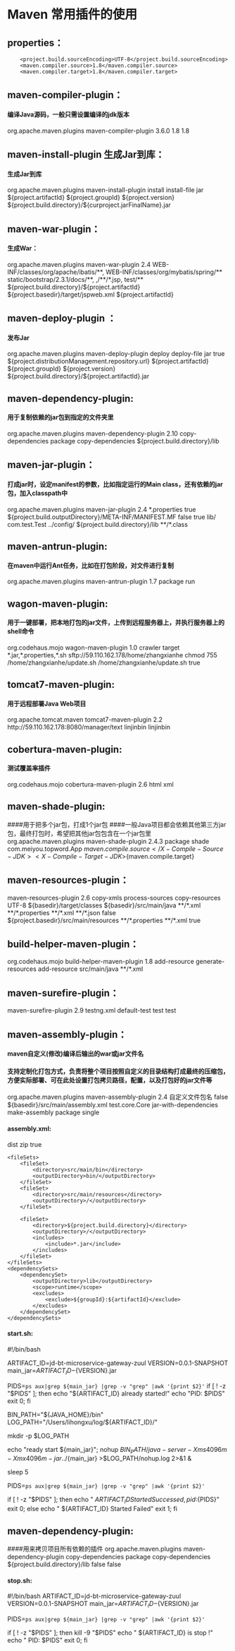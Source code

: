# Maven 常用插件的使用
## properties：
<!-- <properties> -->
        <project.build.sourceEncoding>UTF-8</project.build.sourceEncoding>
        <maven.compiler.source>1.8</maven.compiler.source>
        <maven.compiler.target>1.8</maven.compiler.target>
 </properties>

## maven-compiler-plugin：
#### 编译Java源码，一般只需设置编译的jdk版本
<plugin>
    <groupId>org.apache.maven.plugins</groupId>
    <artifactId>maven-compiler-plugin</artifactId>
    <version>3.6.0</version>
    <configuration>
        <source>1.8</source>
        <target>1.8</target>
    </configuration>
</plugin>

## maven-install-plugin 生成Jar到库：
#### 生成Jar到库
<plugin>
	<groupId>org.apache.maven.plugins</groupId>
	<artifactId>maven-install-plugin</artifactId>
	<executions>
		<execution>
			<phase>install</phase>
			<goals>
				<goal>install-file</goal>
			</goals>
			<configuration>
				<packaging>jar</packaging>
				<artifactId>${project.artifactId}</artifactId>
				<groupId>${project.groupId}</groupId>
				<version>${project.version}</version>
				<file>
					${project.build.directory}/${curproject.jarFinalName}.jar
				</file>
			</configuration>
		</execution>
	</executions>
</plugin>

## maven-war-plugin：
####  生成War：
<plugin>
	<groupId>org.apache.maven.plugins</groupId>
	<artifactId>maven-war-plugin</artifactId>
	<version>2.4</version>
	<configuration>
	    <packagingExcludes>
		WEB-INF/classes/org/apache/ibatis/**,
		WEB-INF/classes/org/mybatis/spring/**
	    </packagingExcludes>
	    <warSourceExcludes>
		static/bootstrap/2.3.1/docs/**,
		,/**/*.jsp,
		test/**
	    </warSourceExcludes>
	    <webappDirectory>${project.build.directory}/${project.artifactId}</webappDirectory>
	    <webXml>${project.basedir}/target/jspweb.xml</webXml>
	    <warName>${project.artifactId}</warName>
	</configuration>
</plugin>

## maven-deploy-plugin ：
#### 发布Jar
<plugin>
	<groupId>org.apache.maven.plugins</groupId>
	<artifactId>maven-deploy-plugin</artifactId>
	<executions>
		<execution>
		<phase>deploy</phase>
		<goals>
			<goal>deploy-file</goal>
		</goals>
		<configuration>
			<packaging>jar</packaging>
			<generatePom>true</generatePom>
			<url>${project.distributionManagement.repository.url}</url>
			<artifactId>${project.artifactId}</artifactId>
			<groupId>${project.groupId}</groupId>
			<version>${project.version}</version>
			<file>${project.build.directory}/${project.artifactId}.jar</file>
		</configuration>
		</execution>
	</executions>
</plugin>

## maven-dependency-plugin:
#### 用于复制依赖的jar包到指定的文件夹里
<plugin>
    <groupId>org.apache.maven.plugins</groupId>
    <artifactId>maven-dependency-plugin</artifactId>
    <version>2.10</version>
    <executions>
        <execution>
            <id>copy-dependencies</id>
            <phase>package</phase>
            <goals>
                <goal>copy-dependencies</goal>
            </goals>
            <configuration>
                <outputDirectory>${project.build.directory}/lib</outputDirectory>
            </configuration>
        </execution>
    </executions>
</plugin>

## maven-jar-plugin：
#### 打成jar时，设定manifest的参数，比如指定运行的Main class，还有依赖的jar包，加入classpath中
<plugin>
	<groupId>org.apache.maven.plugins</groupId>
	<artifactId>maven-jar-plugin</artifactId>
	<version>2.4</version>
	<configuration>
		<excludes>
			<exclude>*.properties</exclude>
		</excludes>
		<archive> 
			<!-- 生成的jar中，包含pom.xml和pom.properties这两个文件 --> 
			<addMavenDescriptor>true</addMavenDescriptor> 
			<manifestFile>${project.build.outputDirectory}/META-INF/MANIFEST.MF</manifestFile>
			<!-- 生成MANIFEST.MF的设置 --> 
			<manifest> 
				<!--这个属性特别关键，如果没有这个属性，有时候我们引用的包maven库
				下面可能会有多个包，并且只有一个是正确的，其余的可能是带时间戳的，
				此时会在classpath下面把那个带时间戳的给添加上去，然后我们
				在依赖打包的时候，打的是正确的，所以两头会对不上，报错。--> 
				<useUniqueVersions>false</useUniqueVersions> 
				<!-- 为依赖包添加路径, 这些路径会写在MANIFEST文件的Class-Path下 --> 
				<addClasspath>true</addClasspath> 
				<!-- 这个jar所依赖的jar包添加classPath的时候的前缀，如果这个
				jar本身和依赖包在同一级目录，则不需要添加--> 
				<classpathPrefix>lib/</classpathPrefix> 
				<!-- jar启动入口类--> 
				<mainClass>com.test.Test</mainClass> 
			</manifest> <manifestEntries> 
			<!-- 在Class-Path下添加配置文件的路径 --> 
			<Class-Path>../config/</Class-Path> 
			<!-- 假如这个项目可能要引入一些外部资源，但是你打包的时候并不想把
			这些资源文件打进包里面，这个时候你必须在这边额外指定一些这些资源
			文件的路径，这个位置指定的话，要根据你预期的这些位置去设置，我这边
			所有jar都在lib下，资源文件都在config下，lib和config是同级的 --> 
			<!-- 同时还需要注意另外一个问题，假如你的pom文件里面配置了
			<scope>system</scope>,就是你依赖是你本地的资源，这个时候使用
			这个插件，classPath里面是不会添加，所以你得手动把这个依赖添加进
			这个地方，用空格隔开就行--> 
			</manifestEntries> 
		</archive> 
		<!-- jar包的位置--> 
		<outputDirectory>${project.build.directory}/lib</outputDirectory> 
		<includes> 
			<!-- 打jar包时，只打包class文件 --> 
			<!-- 有时候可能需要一些其他文件，这边可以配置，包括剔除的文件等等--> 
			<include>**/*.class</include> 
		</includes>
	</configuration> 
</plugin>

## maven-antrun-plugin:
#### 在maven中运行Ant任务，比如在打包阶段，对文件进行复制
<plugin>
    <groupId>org.apache.maven.plugins</groupId>
    <artifactId>maven-antrun-plugin</artifactId>
    <version>1.7</version>
    <executions>
        <execution>
            <phase>package</phase>
            <goals>
                <goal>run</goal>
            </goals>
            <configuration>
                <target name="copy">
                    <delete>
                        <fileset dir="target" includes="*.properties"></fileset>
                    </delete>
                    <copy todir="target">
                        <fileset dir="files"></fileset>
                    </copy>
                </target>
            </configuration>
        </execution>
    </executions>
</plugin>

## wagon-maven-plugin:
#### 用于一键部署，把本地打包的jar文件，上传到远程服务器上，并执行服务器上的shell命令
<plugin>
    <groupId>org.codehaus.mojo</groupId>
    <artifactId>wagon-maven-plugin</artifactId>
    <version>1.0</version>
    <configuration>
        <serverId>crawler</serverId>
        <fromDir>target</fromDir>
        <includes>*.jar,*.properties,*.sh</includes>
        <url>sftp://59.110.162.178/home/zhangxianhe</url>
        <commands>
            <command>chmod 755 /home/zhangxianhe/update.sh</command>
            <command>/home/zhangxianhe/update.sh</command>
        </commands>
        <displayCommandOutputs>true</displayCommandOutputs>
    </configuration>
</plugin>

## tomcat7-maven-plugin:
#### 用于远程部署Java Web项目
<plugin>
    <groupId>org.apache.tomcat.maven</groupId>
    <artifactId>tomcat7-maven-plugin</artifactId>
    <version>2.2</version>
    <configuration>
        <url>http://59.110.162.178:8080/manager/text</url>
        <username>linjinbin</username>
        <password>linjinbin</password>
    </configuration>
</plugin>

## cobertura-maven-plugin:
#### 测试覆盖率插件
<plugin>
	<groupId>org.codehaus.mojo</groupId>
	<artifactId>cobertura-maven-plugin</artifactId>
	<version>2.6</version>
	<configuration>
	<formats>
	<format>html</format>
	<format>xml</format>
	</formats>
	</configuration>
</plugin>

## maven-shade-plugin:
####用于把多个jar包，打成1个jar包
####一般Java项目都会依赖其他第三方jar包，最终打包时，希望把其他jar包包含在一个jar包里
<plugin>
    <groupId>org.apache.maven.plugins</groupId>
    <artifactId>maven-shade-plugin</artifactId>
    <version>2.4.3</version>
    <executions>
        <execution>
            <phase>package</phase>
            <goals>
                <goal>shade</goal>
            </goals>
            <configuration>
                <transformers>
                    <transformer
                        implementation="org.apache.maven.plugins.shade.resource.ManifestResourceTransformer">
                        <manifestEntries>
                            <Main-Class>com.meiyou.topword.App</Main-Class>
                            <X-Compile-Source-JDK>${maven.compile.source}</X-Compile-Source-JDK>
                            <X-Compile-Target-JDK>${maven.compile.target}</X-Compile-Target-JDK>
                        </manifestEntries>
                    </transformer>
                </transformers>
            </configuration>
        </execution>
    </executions>
</plugin>

## maven-resources-plugin：
<plugin>
	<artifactId>maven-resources-plugin</artifactId>
	<version>2.6</version>
	<executions>
		<execution>
			<id>copy-xmls</id>
			<phase>process-sources</phase>
			<goals>
				<goal>copy-resources</goal>
			</goals>
			<configuration>
				<encoding>UTF-8</encoding>
				<outputDirectory>${basedir}/target/classes</outputDirectory>
				<resources>
					<resource>
						<directory>${basedir}/src/main/java</directory>
						<includes>
							<include>**/*.xml</include>
							<include>**/*.properties</include>
							<include>**/*.xml</include>
						</includes>
						<excludes>
							<exclude>**/*.json</exclude>
						</excludes>
						<filtering>false</filtering>
					</resource>
					<resource>
						<directory>${project.basedir}/src/main/resources</directory>
						<excludes>
							<exclude>**/*.properties</exclude>
							<exclude>**/*.xml</exclude>
						</excludes>
						<filtering>true</filtering>
					</resource>
				</resources>
			</configuration>
		</execution>
	</executions>
</plugin>

## build-helper-maven-plugin：
<plugin>
    <groupId>org.codehaus.mojo</groupId>
    <artifactId>build-helper-maven-plugin</artifactId>
    <version>1.8</version>
    <executions>
	<execution>
	    <id>add-resource</id>
	    <phase>generate-resources</phase>
	    <goals>
		<goal>add-resource</goal>
	    </goals>
	    <configuration>
		<resources>
		    <resource>
			<directory>src/main/java</directory>
			<includes>
			    <include>**/*.xml</include>
			</includes>
		    </resource>
		</resources>
	    </configuration>
	</execution>
    </executions>
</plugin> 


## maven-surefire-plugin：
<plugin>
	<artifactId>maven-surefire-plugin</artifactId>
	<version>2.9</version>
	<configuration>
		<suiteXmlFiles>
			<suiteXmlFile>testng.xml</suiteXmlFile>
		</suiteXmlFiles>
	</configuration>
	<executions>
		<execution>
			<id>default-test</id>
			<phase>test</phase>
			<goals>
				<goal>test</goal>
			</goals>
		</execution>
	</executions>
</plugin>


## maven-assembly-plugin： 
#### maven自定义(修改)编译后输出的war或jar文件名
#### 支持定制化打包方式，负责将整个项目按照自定义的目录结构打成最终的压缩包，方便实际部署、可在此处设置打包拷贝路径，配置，以及打包好的jar文件等
<plugin>  
    <groupId>org.apache.maven.plugins</groupId>  
    <artifactId>maven-assembly-plugin</artifactId>  
    <version>2.4</version>  
    <configuration>  
	<finalName>自定义文件包名</finalName>  
	<appendAssemblyId>false</appendAssemblyId>  
	<descriptors>  
	    <descriptor>${basedir}/src/main/assembly.xml</descriptor>  
	</descriptors>  
	<archive>
	    <manifest>
	        <mainClass>test.core.Core</mainClass>
	    </manifest>
	</archive>
	<descriptorRefs>
	    <descriptorRef>jar-with-dependencies</descriptorRef>
	</descriptorRefs>
    </configuration>  
    <executions>  
	<execution>  
	    <id>make-assembly</id>  
	    <phase>package</phase>  
	    <goals>  
		<goal>single</goal>  
	    </goals>  
	</execution>  
    </executions>  
</plugin>  

#### assembly.xml:
<?xml version="1.0" encoding="UTF-8"?>
<assembly xmlns="http://maven.apache.org/plugins/maven-assembly-plugin/assembly/1.1.3" xmlns:xsi="http://www.w3.org/2001/XMLSchema-instance"
          xsi:schemaLocation="http://maven.apache.org/plugins/maven-assembly-plugin/assembly/1.1.3 http://maven.apache.org/xsd/assembly-1.1.3.xsd">
    <id>dist</id>
    <formats>
        <format>zip</format>
    </formats>
    <includeBaseDirectory>true</includeBaseDirectory>

    <fileSets>
        <fileSet>
            <directory>src/main/bin</directory>
            <outputDirectory>bin/</outputDirectory>
        </fileSet>
        <fileSet>
            <directory>src/main/resources</directory>
            <outputDirectory>/</outputDirectory>
        </fileSet>

        <fileSet>
            <directory>${project.build.directory}</directory>
            <outputDirectory>/</outputDirectory>
            <includes>
                <include>*.jar</include>
            </includes>
        </fileSet>
    </fileSets>
    <dependencySets>
        <dependencySet>
            <outputDirectory>lib</outputDirectory>
            <scope>runtime</scope>
            <excludes>
                <exclude>${groupId}:${artifactId}</exclude>
            </excludes>
        </dependencySet>
    </dependencySets>
</assembly>

#### start.sh:
#!/bin/bash

ARTIFACT_ID=jd-bt-microservice-gateway-zuul
VERSION=0.0.1-SNAPSHOT
main_jar=${ARTIFACT_ID}-${VERSION}.jar

PIDS=`ps aux|grep ${main_jar} |grep -v "grep" |awk '{print $2}'`
if [ ! -z "$PIDS" ]; then
    echo "${ARTIFACT_ID} already started!"
    echo "PID: $PIDS"
    exit 0;
fi

BIN_PATH="${JAVA_HOME}/bin"
LOG_PATH="/Users/lihongxu/log/${ARTIFACT_ID}/"

mkdir -p $LOG_PATH

echo "ready start ${main_jar}";
nohup $BIN_PATH/java -server -Xms4096m -Xmx4096m -jar ../${main_jar} >$LOG_PATH/nohup.log 2>&1 &

sleep 5

PIDS=`ps aux|grep ${main_jar} |grep -v "grep" |awk '{print $2}'`

if [ ! -z "$PIDS" ]; then
    echo " ${ARTIFACT_ID} Started Successed,pid:${PIDS}"
    exit 0;
else
    echo " ${ARTIFACT_ID} Started Failed"
    exit 1;
fi


## maven-dependency-plugin:
####用来拷贝项目所有依赖的插件
<plugin> 
	<groupId>org.apache.maven.plugins</groupId> 
	<artifactId>maven-dependency-plugin</artifactId> 
	<executions> 
		<execution> 
			<id>copy-dependencies</id> 
			<phase>package</phase> 
			<goals> 
				<goal>copy-dependencies</goal> 
			</goals> 
			<configuration> 
				<!-- 拷贝项目依赖包到lib/目录下 --> 
				<outputDirectory>${project.build.directory}/lib</outputDirectory> 
				<!-- 间接依赖也拷贝 --> 
				<excludeTransitive>false</excludeTransitive> 
				<!-- 带上版本号 --> 
				<stripVersion>false</stripVersion> 
			</configuration> 
		</execution> 
	</executions> 
</plugin>

#### stop.sh:
#!/bin/bash
ARTIFACT_ID=jd-bt-microservice-gateway-zuul
VERSION=0.0.1-SNAPSHOT
main_jar=${ARTIFACT_ID}-${VERSION}.jar

PIDS=`ps aux|grep ${main_jar} |grep -v "grep" |awk '{print $2}'`

if [ ! -z "$PIDS" ]; then
    kill -9 "$PIDS"
    echo " ${ARTIFACT_ID} is stop !"
    echo " PID: $PIDS"
    exit 0;
fi